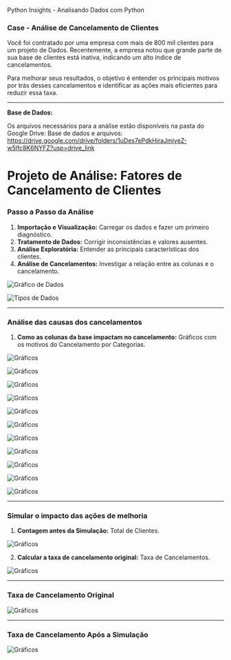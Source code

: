 Python Insights - Analisando Dados com Python

### **Case - Análise de Cancelamento de Clientes**

Você foi contratado por uma empresa com mais de 800 mil clientes para um projeto de Dados. Recentemente, a empresa notou que grande parte de sua base de clientes está inativa, indicando um alto índice de cancelamentos.

Para melhorar seus resultados, o objetivo é entender os principais motivos por trás desses cancelamentos e identificar as ações mais eficientes para reduzir essa taxa.

---

**Base de Dados:**

Os arquivos necessários para a análise estão disponíveis na pasta do Google Drive:
Base de dados e arquivos: https://drive.google.com/drive/folders/1uDes7ePdkHiraJmiyeZ-w5lfc8K6NYFZ?usp=drive_link

# Projeto de Análise: Fatores de Cancelamento de Clientes

### **Passo a Passo da Análise**

1.  **Importação e Visualização:** Carregar os dados e fazer um primeiro diagnóstico.
2.  **Tratamento de Dados:** Corrigir inconsistências e valores ausentes.
3.  **Análise Exploratória:** Entender as principais características dos clientes.
4.  **Análise de Cancelamentos:** Investigar a relação entre as colunas e o cancelamento.

![Gráfico de Dados ](png/tela1.PNG)

![Tipos de Dados ](png/tela2.PNG)

---

### **Análise das causas dos cancelamentos**

1.  **Como as colunas da base impactam no cancelamento:** Gráficos com os motivos do Cancelamento por Categorias.

![Gráficos ](png/tela4.PNG)

![Gráficos ](png/tela5.PNG)

![Gráficos ](png/tela6.PNG)

![Gráficos ](png/tela7.PNG)

![Gráficos ](png/tela8.PNG)

![Gráficos ](png/tela9.PNG)

![Gráficos ](png/tela10.PNG)

![Gráficos ](png/tela11.PNG)

![Gráficos ](png/tela12.PNG)

![Gráficos ](png/tela13.PNG)

![Gráficos ](png/tela14.PNG)

---

### **Simular o impacto das ações de melhoria**

1.  **Contagem antes da Simulação:** Total de Clientes.

![Gráficos ](png/tela15.PNG)

2.  **Calcular a taxa de cancelamento original:** Taxa de Cancelamentos.

![Gráficos ](png/tela16.PNG)

---

### **Taxa de Cancelamento Original**

![Gráficos ](png/tela17.PNG)

---

### **Taxa de Cancelamento Após a Simulação**

![Gráficos ](png/tela18.PNG)